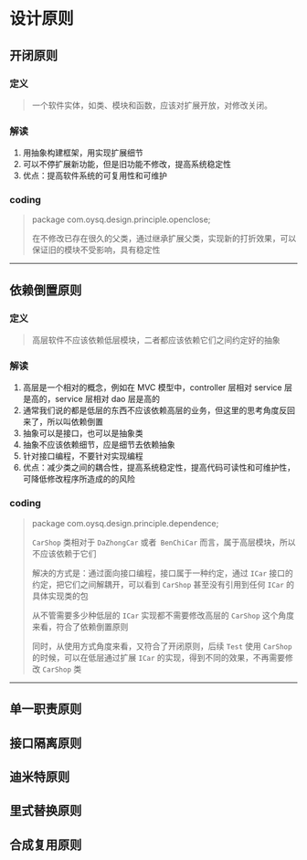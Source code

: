 
# 设计原则

## 开闭原则

### 定义
> 一个软件实体，如类、模块和函数，应该对扩展开放，对修改关闭。

### 解读
1. 用抽象构建框架，用实现扩展细节
2. 可以不停扩展新功能，但是旧功能不修改，提高系统稳定性
3. 优点：提高软件系统的可复用性和可维护

### coding

> package com.oysq.design.principle.openclose;
> 
> 在不修改已存在很久的父类，通过继承扩展父类，实现新的打折效果，可以保证旧的模块不受影响，具有稳定性

---

## 依赖倒置原则

### 定义
> 高层软件不应该依赖低层模块，二者都应该依赖它们之间约定好的抽象

### 解读
1. 高层是一个相对的概念，例如在 MVC 模型中，controller 层相对 service 层是高的，service 层相对 dao 层是高的
2. 通常我们说的都是低层的东西不应该依赖高层的业务，但这里的思考角度反回来了，所以叫依赖倒置
3. 抽象可以是接口，也可以是抽象类
4. 抽象不应该依赖细节，应是细节去依赖抽象 
5. 针对接口编程，不要针对实现编程
6. 优点：减少类之间的耦合性，提高系统稳定性，提高代码可读性和可维护性，可降低修改程序所造成的的风险

### coding

> package com.oysq.design.principle.dependence;
> 
> `CarShop` 类相对于 `DaZhongCar` 或者` BenChiCar` 而言，属于高层模块，所以不应该依赖于它们
> 
> 解决的方式是：通过面向接口编程，接口属于一种约定，通过 `ICar` 接口的约定，把它们之间解耦开，可以看到 `CarShop` 甚至没有引用到任何 `ICar` 的具体实现类的包
> 
> 从不管需要多少种低层的 `ICar` 实现都不需要修改高层的 `CarShop` 这个角度来看，符合了依赖倒置原则
> 
> 同时，从使用方式角度来看，又符合了开闭原则，后续 `Test` 使用 `CarShop` 的时候，可以在低层通过扩展 `ICar` 的实现，得到不同的效果，不再需要修改 `CarShop` 类


---

## 单一职责原则

## 接口隔离原则

## 迪米特原则

## 里式替换原则

## 合成复用原则















